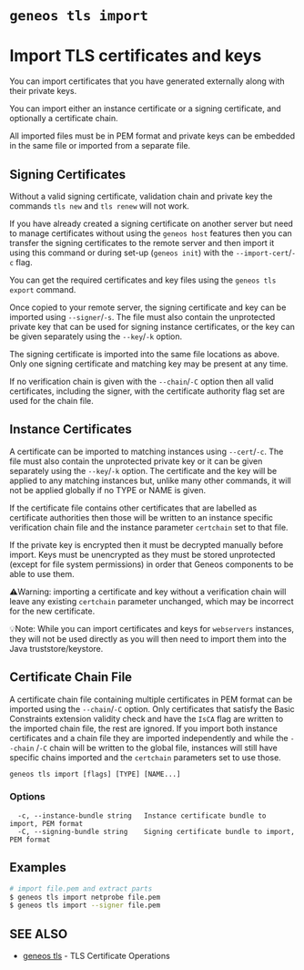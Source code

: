 # `geneos tls import`

# Import TLS certificates and keys

You can import certificates that you have generated externally along with their private keys.

You can import either an instance certificate or a signing certificate, and optionally a certificate chain.

All imported files must be in PEM format and private keys can be embedded in the same file or imported from a separate file.

## Signing Certificates

Without a valid signing certificate, validation chain and private key the commands `tls new` and `tls renew` will not work.

If you have already created a signing certificate on another server but need to manage certificates without using the `geneos host` features then you can transfer the signing certificates to the remote server and then import it using this command or during set-up (`geneos init`) with the `--import-cert`/`-c` flag.

You can get the required certificates and key files using the `geneos tls export` command.

Once copied to your remote server, the signing certificate and key can be imported using `--signer`/`-s`. The file must also contain the unprotected private key that can be used for signing instance certificates, or the key can be given separately using the `--key`/`-k` option.

The signing certificate is imported into the same file locations as above. Only one signing certificate and matching key may be present at any time.

If no verification chain is given with the `--chain`/`-C` option then all valid certificates, including the signer, with the certificate authority flag set are used for the chain file.

## Instance Certificates

A certificate can be imported to matching instances using `--cert`/`-c`. The file must also contain the unprotected private key or it can be given separately using the `--key`/`-k` option. The certificate and the key will be applied to any matching instances but, unlike many other commands, it will not be applied globally if no TYPE or NAME is given.

If the certificate file contains other certificates that are labelled as certificate authorities then those will be written to an instance specific verification chain file and the instance parameter `certchain` set to that file.

If the private key is encrypted then it must be decrypted manually before import. Keys must be unencrypted as they must be stored unprotected (except for file system permissions) in order that Geneos components to be able to use them.

⚠️Warning: importing a certificate and key without a verification chain will leave any existing `certchain` parameter unchanged, which may be incorrect for the new certificate.

💡Note: While you can import certificates and keys for `webservers` instances, they will not be used directly as you will then need to import them into the Java truststore/keystore.

## Certificate Chain File

A certificate chain file containing multiple certificates in PEM format can be imported using the `--chain`/`-C` option. Only certificates that satisfy the Basic Constraints extension validity check and have the `IsCA` flag are written to the imported chain file, the rest are ignored. If you import both instance certificates and a chain file they are imported independently and while the `--chain` /`-C` chain will be written to the global file, instances will still have specific chains imported and the `certchain` parameters set to use those.

```text
geneos tls import [flags] [TYPE] [NAME...]
```

### Options

```text
  -c, --instance-bundle string   Instance certificate bundle to import, PEM format
  -C, --signing-bundle string    Signing certificate bundle to import, PEM format
```

## Examples

```bash
# import file.pem and extract parts
$ geneos tls import netprobe file.pem
$ geneos tls import --signer file.pem

```

## SEE ALSO

* [geneos tls](geneos_tls.md)	 - TLS Certificate Operations
